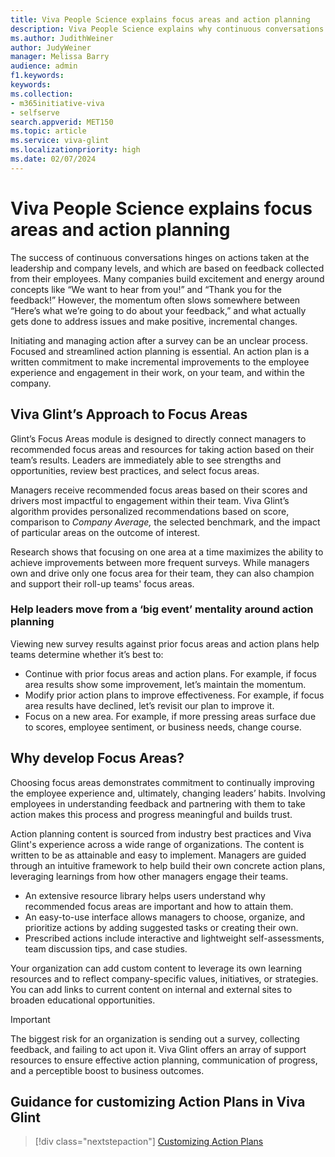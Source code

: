 ```yaml
---
title: Viva People Science explains focus areas and action planning
description: Viva People Science explains why continuous conversations are essential to successful action taking.
ms.author: JudithWeiner
author: JudyWeiner
manager: Melissa Barry
audience: admin
f1.keywords: 
keywords: 
ms.collection:  
- m365initiative-viva
- selfserve 
search.appverid: MET150 
ms.topic: article
ms.service: viva-glint
ms.localizationpriority: high
ms.date: 02/07/2024
---
```


# Viva People Science explains focus areas and action planning 

The success of continuous conversations hinges on actions taken at the leadership and company levels, and which are based on feedback collected from their employees. Many companies build excitement and energy around concepts like “We want to hear from you!” and “Thank you for the feedback!” However, the momentum often slows somewhere between “Here’s what we’re going to do about your feedback,” and what actually gets done to address issues and make positive, incremental changes.

Initiating and managing action after a survey can be an unclear process. Focused and streamlined action planning is essential. An action plan is a written commitment to make incremental improvements to the employee experience and engagement in their work, on your team, and within the company. 

## Viva Glint’s Approach to Focus Areas

Glint’s Focus Areas module is designed to directly connect managers to recommended focus areas and resources for taking action based on their team’s results. Leaders are immediately able to see strengths and opportunities, review best practices, and select focus areas. 

Managers receive recommended focus areas based on their scores and drivers most impactful to engagement within their team. Viva Glint’s algorithm provides personalized recommendations based on score, comparison to *Company Average,* the selected benchmark, and the impact of particular areas on the outcome of interest.

Research shows that focusing on one area at a time maximizes the ability to achieve improvements between more frequent surveys. While managers own and drive only one focus area for their team, they can also champion and support their roll-up teams' focus areas.

### Help leaders move from a ‘big event’ mentality around action planning

Viewing new survey results against prior focus areas and action plans help teams determine whether it’s best to:

- Continue with prior focus areas and action plans. For example, if focus area results show some improvement, let’s maintain the momentum.
- Modify prior action plans to improve effectiveness. For example, if focus area results have declined, let’s revisit our plan to improve it.
- Focus on a new area. For example, if more pressing areas surface due to scores, employee sentiment, or business needs, change course.

## Why develop Focus Areas?

Choosing focus areas demonstrates commitment to continually improving the employee experience and, ultimately, changing leaders’ habits. Involving employees in understanding feedback and partnering with them to take action makes this process and progress meaningful and builds trust. 

Action planning content is sourced from industry best practices and Viva Glint's experience across a wide range of organizations. The content is written to be as attainable and easy to implement. Managers are guided through an intuitive framework to help build their own concrete action plans, leveraging learnings from how other managers engage their teams.
- An extensive resource library helps users understand why recommended focus areas are important and how to attain them.
- An easy-to-use interface allows managers to choose, organize, and prioritize actions by adding suggested tasks or creating their own.
- Prescribed actions include interactive and lightweight self-assessments, team discussion tips, and case studies.

Your organization can add custom content to leverage its own learning resources and to reflect company-specific values, initiatives, or strategies. You can add links to current content on internal and external sites to broaden educational opportunities.

>[!IMPORTANT]
>The biggest risk for an organization is sending out a survey, collecting feedback, and failing to act upon it. Viva Glint offers an array of support resources to ensure effective action planning, communication of progress, and a perceptible boost to business outcomes.

## Guidance for customizing Action Plans in Viva Glint

>[!div class="nextstepaction"]
> [Customizing Action Plans](https://go.microsoft.com/fwlink/?linkid=2230867)
